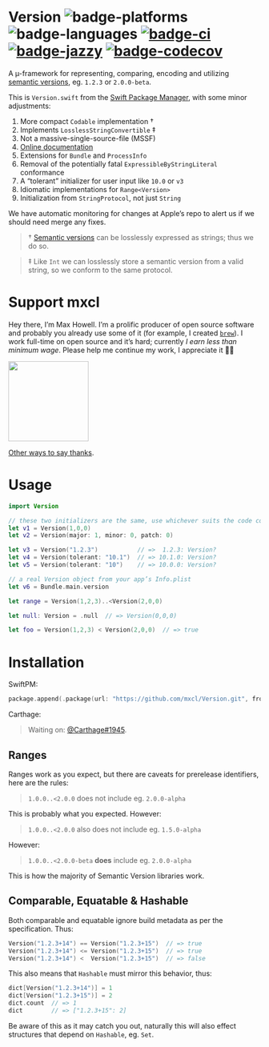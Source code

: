 # Version ![badge-platforms][] ![badge-languages][] [![badge-ci][]][ci] [![badge-jazzy][]][docs] [![badge-codecov][]][codecov]

A µ-framework for representing, comparing, encoding and utilizing
[semantic versions][semver], eg. `1.2.3` or `2.0.0-beta`.

This is `Version.swift` from the [Swift Package Manager], with some minor
adjustments:

1. More compact `Codable` implementation †
2. Implements `LosslessStringConvertible` ‡
3. Not a massive-single-source-file (MSSF)
4. [Online documentation][docs]
5. Extensions for `Bundle` and `ProcessInfo`
6. Removal of the potentially fatal `ExpressibleByStringLiteral` conformance
7. A “tolerant” initializer for user input like `10.0` or `v3`
8. Idiomatic implementations for `Range<Version>`
9. Initialization from `StringProtocol`, not just `String`

We have automatic monitoring for changes at Apple’s repo to alert us if we
should need merge any fixes.

> † [Semantic versions][semver] can be losslessly expressed as strings; thus we
> do so.

> ‡ Like `Int` we can losslessly store a semantic version from a valid string,
> so we conform to the same protocol.

[semver]: https://semver.org
[docs]: https://mxcl.dev/Version/Structs/Version.html
[badge-platforms]: https://img.shields.io/badge/platforms-macOS%20%7C%20Linux%20%7C%20iOS%20%7C%20tvOS%20%7C%20watchOS%20%7C%20Windows-lightgrey.svg
[badge-languages]: https://img.shields.io/badge/swift-4.2%20%7C%205.x%20%7C%206.x-orange.svg
[badge-jazzy]: https://raw.githubusercontent.com/mxcl/Version/gh-pages/badge.svg?sanitize=true
[badge-codecov]: https://codecov.io/gh/mxcl/Version/branch/master/graph/badge.svg
[badge-ci]: https://github.com/mxcl/Version/actions/workflows/checks.yml/badge.svg
[ci]: https://github.com/mxcl/Version/actions
[codecov]: https://codecov.io/gh/mxcl/Version
[Swift Package Manager]: https://github.com/apple/swift-tools-support-core/blob/main/Sources/TSCUtility/Version.swift

# Support mxcl

Hey there, I’m Max Howell. I’m a prolific producer of open source software and
probably you already use some of it (for example, I created [`brew`]). I work
full-time on open source and it’s hard; currently *I earn less than minimum
wage*. Please help me continue my work, I appreciate it 🙏🏻

<a href="https://www.patreon.com/mxcl">
	<img src="https://c5.patreon.com/external/logo/become_a_patron_button@2x.png" width="160">
</a>

[Other ways to say thanks](http://mxcl.dev/#donate).

[`brew`]: https://brew.sh

# Usage

```swift
import Version

// these two initializers are the same, use whichever suits the code context
let v1 = Version(1,0,0)
let v2 = Version(major: 1, minor: 0, patch: 0)

let v3 = Version("1.2.3")           // =>  1.2.3: Version?
let v4 = Version(tolerant: "10.1")  // => 10.1.0: Version?
let v5 = Version(tolerant: "10")    // => 10.0.0: Version?

// a real Version object from your app’s Info.plist
let v6 = Bundle.main.version

let range = Version(1,2,3)..<Version(2,0,0)

let null: Version = .null  // => Version(0,0,0)

let foo = Version(1,2,3) < Version(2,0,0)  // => true
```

# Installation

SwiftPM:

```swift
package.append(.package(url: "https://github.com/mxcl/Version.git", from: "2.0.0"))
```

Carthage:

> Waiting on: [@Carthage#1945](https://github.com/Carthage/Carthage/pull/1945).

## Ranges

Ranges work as you expect, but there are caveats for prerelease identifiers,
here are the rules:

>  `1.0.0..<2.0.0` does not include eg. `2.0.0-alpha`

This is probably what you expected. However:

> `1.0.0..<2.0.0` also does not include eg. `1.5.0-alpha`

However:

> `1.0.0..<2.0.0-beta` **does** include eg. `2.0.0-alpha`

This is how the majority of Semantic Version libraries work.

## Comparable, Equatable & Hashable

Both comparable and equatable ignore build metadata as per the specification. Thus:

```swift
Version("1.2.3+14") == Version("1.2.3+15")  // => true
Version("1.2.3+14") <= Version("1.2.3+15")  // => true
Version("1.2.3+14") <  Version("1.2.3+15")  // => false
```

This also means that `Hashable` must mirror this behavior, thus:

```swift
dict[Version("1.2.3+14")] = 1
dict[Version("1.2.3+15")] = 2
dict.count  // => 1
dict        // => ["1.2.3+15": 2]
```

Be aware of this as it may catch you out, naturally this will also effect structures
that depend on `Hashable`, eg. `Set`.
